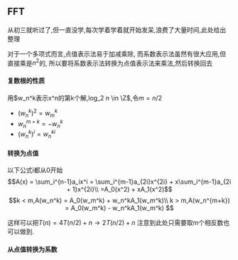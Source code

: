 ## FFT
从初三就听过了,但一直没学,每次学着学着就开始发呆,浪费了大量时间,此处给出整理

对于一个多项式而言,点值表示法易于加减乘除,
而系数表示法虽然有很大应用,但直接乘是$n^2$的,
所以要将系数表示法转换为点值表示法来乘法,然后转换回去

#### 复数根的性质
用$w_n^k表示x^n的第k个解,log_2 n \in \Z$,令$m = n/2$
- $(w_n^k)^2 = w_m^k$
- $w_n^{m + k} = -w_n^k$
- $(w_n^k)^i = w_n^{ki}$

#### 转换为点值
以下公式i都从0开始
$$A(x) = \sum_i^{n-1}a_ix^i = \sum_i^{m-1}a_{2i}x^{2i} + x\sum_i^{m-1}a_{2i + 1}x^{2i}\\
=A_0(x^2) + xA_1(x^2)$$
$$k < m,A(w_n^k) = A_0(w_m^k) + w_n^kA_1(w_m^k)\\
k > m,A(w_n^{m+k}) = A_0(w_m^k) - w_n^kA_1(w_m^k)
$$

这样可以把$T(n) = 4T(n/2) + n \rightarrow 2T(n/2) + n$
注意到此处只需要取m个相反数也可以做到.
#### 从点值转换为系数
